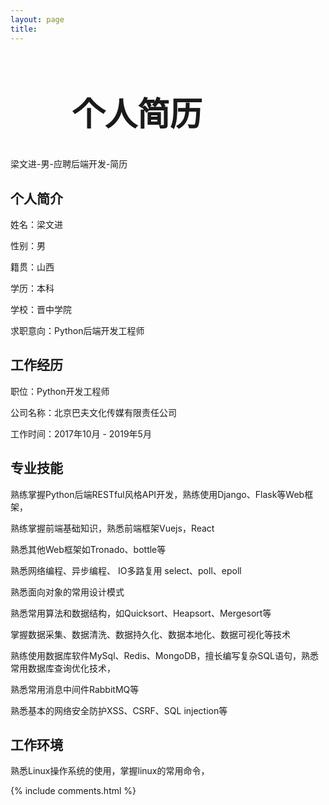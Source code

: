 ```yaml
---
layout: page
title: 
---
```

<h1 style="font-size: 52px" align="center">个人简历&nbsp;&nbsp;&nbsp;&nbsp;&nbsp;&nbsp;&nbsp;&nbsp; </h1>

梁文进-男-应聘后端开发-简历

## 个人简介

姓名：梁文进

性别：男

籍贯：山西

学历：本科

学校：晋中学院

求职意向：Python后端开发工程师 

## 工作经历

职位：Python开发工程师

公司名称：北京巴夫文化传媒有限责任公司

工作时间：2017年10月 - 2019年5月

## 专业技能

熟练掌握Python后端RESTful风格API开发，熟练使用Django、Flask等Web框架，

熟练掌握前端基础知识，熟悉前端框架Vuejs，React

熟悉其他Web框架如Tronado、bottle等

熟悉网络编程、异步编程、 IO多路复用 select、poll、epoll

熟悉面向对象的常用设计模式


熟悉常用算法和数据结构，如Quicksort、Heapsort、Mergesort等

掌握数据采集、数据清洗、数据持久化、数据本地化、数据可视化等技术

熟练使用数据库软件MySql、Redis、MongoDB，擅长编写复杂SQL语句，熟悉常用数据库查询优化技术，

熟悉常用消息中间件RabbitMQ等

熟悉基本的网络安全防护XSS、CSRF、SQL injection等

## 工作环境

熟悉Linux操作系统的使用，掌握linux的常用命令，



<p> 

<p> 

<p> 


{% include comments.html %}

